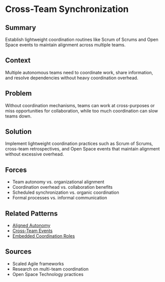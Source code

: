 ---
---
# Cross-Team Synchronization

## Summary
Establish lightweight coordination routines like Scrum of Scrums and Open Space events to maintain alignment across multiple teams.

## Context
Multiple autonomous teams need to coordinate work, share information, and resolve dependencies without heavy coordination overhead.

## Problem
Without coordination mechanisms, teams can work at cross-purposes or miss opportunities for collaboration, while too much coordination can slow teams down.

## Solution
Implement lightweight coordination practices such as Scrum of Scrums, cross-team retrospectives, and Open Space events that maintain alignment without excessive overhead.

## Forces
- Team autonomy vs. organizational alignment
- Coordination overhead vs. collaboration benefits
- Scheduled synchronization vs. organic coordination
- Formal processes vs. informal communication

## Related Patterns
- [Aligned Autonomy](aligned-autonomy.md)
- [Cross-Team Events](../temporal/cross-team-events.md)
- [Embedded Coordination Roles](embedded-coordination-roles.md)

## Sources
- Scaled Agile frameworks
- Research on multi-team coordination
- Open Space Technology practices